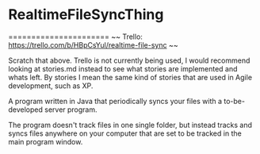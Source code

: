 RealtimeFileSyncThing
=====================

======================
~~ Trello: https://trello.com/b/HBpCsYul/realtime-file-sync ~~

Scratch that above. Trello is not currently being used, I would recommend looking at stories.md instead to see what stories are implemented and whats left. By stories I mean the same kind of stories that are used in Agile development, such as XP.

A program written in Java that periodically syncs your files with a to-be-developed
server program.

The program doesn't track files in one single folder, but instead tracks and syncs files
anywhere on your computer that are set to be tracked in the main program window. 
